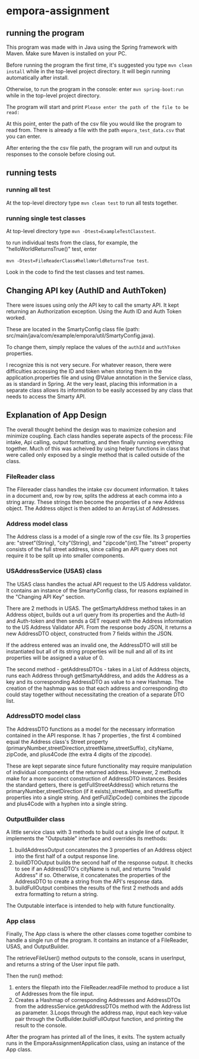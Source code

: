 # empora-assignment

## running the program

This program was made with in Java using the Spring framework with Maven. Make sure Maven is installed on your PC.

Before running the program the first time, it's suggested you type `mvn clean install` while in the top-level project directory. It will begin running automatically after install.

Otherwise, to run the program in the console: enter `mvn spring-boot:run` while in the top-level project directory.

The program will start and print
`Please enter the path of the file to be read:`

At this point, enter the path of the csv file you would like the program to read from.
There is already a file with the path `empora_test_data.csv` that you can enter.

After entering the the csv file path, the program will run and output its responses to the console before closing out.

## running tests

### running all test

At the top-level directory type `mvn clean test` to run all tests together.

### running single test classes

At top-level directory type `mvn -Dtest=ExampleTestClasstest`. 

to run individual tests from the class, for example, the "helloWorldReturnsTrue()" test, enter 

`mvn -Dtest=FileReaderClass#helloWorldReturnsTrue test`.

Look in the code to find the test classes and test names.

## Changing API key (AuthID and AuthToken)

There were issues using only the API key to call the smarty API. It kept returning an Authorization exception. Using the Auth ID and Auth Token worked.

These are located in the SmartyConfig class file (path: src/main/java/com/example/empora/util/SmartyConfig.java).

To change them, simply replace the values of the `authId` and `authToken` properties.

I recognize this is not very secure. For whatever reason, there were difficulties accessing the ID and token when storing them in the application.properties file and using @Value annotation in the Service class, as is standard in Spring. At the very least, placing this information in a separate class allows its information to be easily accessed by any class that needs to access the Smarty API.

## Explanation of App Design

The overall thought behind the design was to maximize cohesion and minimize coupling. Each class handles seperate aspects of the process: File intake, Api calling, output formatting, and then finally running everything together. Much of this was acheived by using helper functions in class that were called only exposed by a single method that is called outside of the class. 

### FileReader class

The Filereader class handles the intake csv document information. It takes in a document and, row by row, splits the address at each comma into a string array. These strings then become the properties of a new Address object. The Address object is then added to an ArrayList of Addresses.

### Address model class

The Address class is a model of a single row of the csv file. Its 3 properties are: "street"(String), "city"(String), and "zipcode"(int).The "street" property consists of the full street address, since calling an API query does not require it to be split up into smaller components.

### USAddressService (USAS) class

The USAS class handles the actual API request to the US Address validator. It contains an instance of the SmartyConfig class, for reasons explained in the "Changing API Key" section.

There are 2 methods in USAS. The getSmartyAddress method takes in an Address object, builds out a url query from its properties and the Auth-Id and Auth-token and then sends a GET request with the Address information to the US Address Validator API. From the response body JSON, it  returns a new AddressDTO object, constructed from 7 fields within the JSON.

If the address entered was an invalid one, the AddressDTO will still be instantiated but all of its string properties will be null and all of its int properties will be assigned a value of 0.

The second method - getAddressDTOs - takes in a List of Address objects, runs each Address through getSmartyAddress, and adds the Address as a key and its corresponding AddressDTO as value to a new Hashmap. The creation of the hashmap was so that each address and corresponding dto could stay together without necessitating the creation of a separate DTO list.

### AddressDTO model class

The AddressDTO functions as a model for the necessary information contained in the API response. It has 7 properties , the first 4 combined equal the Address class's Street property (primaryNumber,streetDirection,streetName,streetSuffix), cityName, zipCode, and plus4Code (the extra 4 digits of the zipcode).

These are kept separate since future functionality may require manipulation of individual components of the returned address. However, 2 methods make for a more succinct construction of AddressDTO instances. Besides the standard getters, there is getFullStreetAddress() which returns the primaryNumber,streetDirection (if it exists),streetName, and streetSuffix properties into a single string.
And getFullZipCode() combines the zipcode and plus4Code with a hyphen into a single string.

### OutputBuilder class

A little service class with 3 methods to build out a single line of output. It implements the "Outputable" interface and overrides its methods:

1. buildAddressOutput concatenates the 3 properties of an Address object into the first half of a output response line.
2. buildDTOOutput builds the second half of the response output. It checks to see if an AddressDTO's cityName is null, and returns "Invalid Address" if so. Otherwise, it concatenates the properties of the AddressDTO to create a string from the API's response data.
3. buildFullOutput combines the results of the first 2 methods and adds extra formatting to return a string.

The Outputable interface is intended to help with future functionality.

### App class

Finally, The App class is where the other classes come together combine to handle a single run of the program. It contains an instance of a FileReader, USAS, and OutputBuilder.

The retrieveFileUser() method outputs to the console, scans in userInput, and returns a string of the User input file path.

Then the run() method:

1. enters the filepath into the FileReader.readFile method to produce a list of Addresses from the file input.
2. Creates a Hashmap of corresponding Addresses and AddressDTOs from the addressService.getAddressDTOs method with the Address list as parameter.
3.Loops through the address map, input each key-value pair through the OutBuilder.buildFullOutput function, and printing the result to the console.

After the program has printed all of the lines, it exits. The system actually runs in the EmporaAssignmentApplication class, using an instance of the App class.

